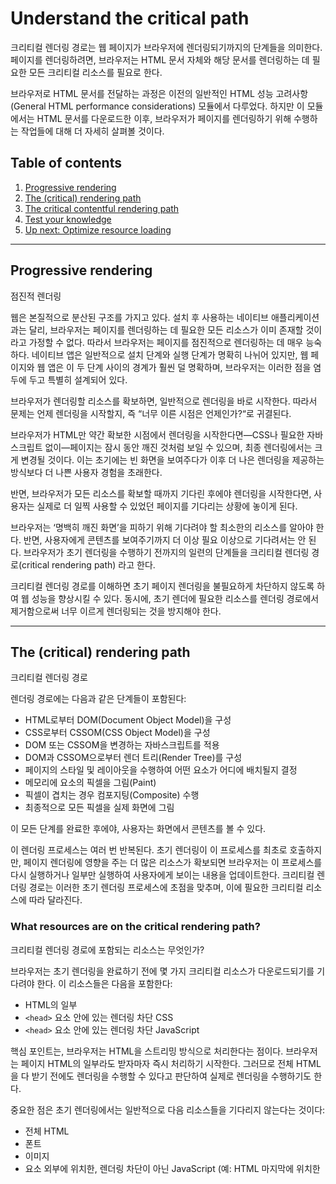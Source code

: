 # Understand the critical path
크리티컬 렌더링 경로는 웹 페이지가 브라우저에 렌더링되기까지의 단계들을 의미한다. 페이지를 렌더링하려면, 브라우저는 HTML 문서 자체와 해당 문서를 렌더링하는 데 필요한 모든 크리티컬 리소스를 필요로 한다.

브라우저로 HTML 문서를 전달하는 과정은 이전의 일반적인 HTML 성능 고려사항(General HTML performance considerations) 모듈에서 다루었다. 하지만 이 모듈에서는 HTML 문서를 다운로드한 이후, 브라우저가 페이지를 렌더링하기 위해 수행하는 작업들에 대해 더 자세히 살펴볼 것이다.

## Table of contents
1. [Progressive rendering](#progressive-rendering)
1. [The (critical) rendering path](#the-critical-contentful-rendering-path)
1. [The critical contentful rendering path](#the-critical-contentful-rendering-path)
1. [Test your knowledge](#test-your-knowledge)
1. [Up next: Optimize resource loading](#up-next-optimize-resource-loading)

---

## Progressive rendering
점진적 렌더링

웹은 본질적으로 분산된 구조를 가지고 있다. 설치 후 사용하는 네이티브 애플리케이션과는 달리, 브라우저는 페이지를 렌더링하는 데 필요한 모든 리소스가 이미 존재할 것이라고 가정할 수 없다. 따라서 브라우저는 페이지를 점진적으로 렌더링하는 데 매우 능숙하다. 네이티브 앱은 일반적으로 설치 단계와 실행 단계가 명확히 나뉘어 있지만, 웹 페이지와 웹 앱은 이 두 단계 사이의 경계가 훨씬 덜 명확하며, 브라우저는 이러한 점을 염두에 두고 특별히 설계되어 있다.

브라우저가 렌더링할 리소스를 확보하면, 일반적으로 렌더링을 바로 시작한다. 따라서 문제는 언제 렌더링을 시작할지, 즉 “너무 이른 시점은 언제인가?“로 귀결된다.

브라우저가 HTML만 약간 확보한 시점에서 렌더링을 시작한다면—CSS나 필요한 자바스크립트 없이—페이지는 잠시 동안 깨진 것처럼 보일 수 있으며, 최종 렌더링에서는 크게 변경될 것이다. 이는 초기에는 빈 화면을 보여주다가 이후 더 나은 렌더링을 제공하는 방식보다 더 나쁜 사용자 경험을 초래한다.

반면, 브라우저가 모든 리소스를 확보할 때까지 기다린 후에야 렌더링을 시작한다면, 사용자는 실제로 더 일찍 사용할 수 있었던 페이지를 기다리는 상황에 놓이게 된다.

브라우저는 ‘명백히 깨진 화면’을 피하기 위해 기다려야 할 최소한의 리소스를 알아야 한다. 반면, 사용자에게 콘텐츠를 보여주기까지 더 이상 필요 이상으로 기다려서는 안 된다. 브라우저가 초기 렌더링을 수행하기 전까지의 일련의 단계들을 크리티컬 렌더링 경로(critical rendering path) 라고 한다.

크리티컬 렌더링 경로를 이해하면 초기 페이지 렌더링을 불필요하게 차단하지 않도록 하여 웹 성능을 향상시킬 수 있다. 동시에, 초기 렌더에 필요한 리소스를 렌더링 경로에서 제거함으로써 너무 이르게 렌더링되는 것을 방지해야 한다.

---

## The (critical) rendering path
크리티컬 렌더링 경로

렌더링 경로에는 다음과 같은 단계들이 포함된다:
- HTML로부터 DOM(Document Object Model)을 구성
- CSS로부터 CSSOM(CSS Object Model)을 구성
- DOM 또는 CSSOM을 변경하는 자바스크립트를 적용
- DOM과 CSSOM으로부터 렌더 트리(Render Tree)를 구성
- 페이지의 스타일 및 레이아웃을 수행하여 어떤 요소가 어디에 배치될지 결정
- 메모리에 요소의 픽셀을 그림(Paint)
- 픽셀이 겹치는 경우 컴포지팅(Composite) 수행
- 최종적으로 모든 픽셀을 실제 화면에 그림

이 모든 단계를 완료한 후에야, 사용자는 화면에서 콘텐츠를 볼 수 있다.

이 렌더링 프로세스는 여러 번 반복된다. 초기 렌더링이 이 프로세스를 최초로 호출하지만, 페이지 렌더링에 영향을 주는 더 많은 리소스가 확보되면 브라우저는 이 프로세스를 다시 실행하거나 일부만 실행하여 사용자에게 보이는 내용을 업데이트한다. 크리티컬 렌더링 경로는 이러한 초기 렌더링 프로세스에 초점을 맞추며, 이에 필요한 크리티컬 리소스에 따라 달라진다.

### What resources are on the critical rendering path?
크리티컬 렌더링 경로에 포함되는 리소스는 무엇인가?

브라우저는 초기 렌더링을 완료하기 전에 몇 가지 크리티컬 리소스가 다운로드되기를 기다려야 한다. 이 리소스들은 다음을 포함한다:
- HTML의 일부
- `<head>` 요소 안에 있는 렌더링 차단 CSS
- `<head>` 요소 안에 있는 렌더링 차단 JavaScript

핵심 포인트는, 브라우저는 HTML을 스트리밍 방식으로 처리한다는 점이다. 브라우저는 페이지 HTML의 일부라도 받자마자 즉시 처리하기 시작한다. 그러므로 전체 HTML을 다 받기 전에도 렌더링을 수행할 수 있다고 판단하여 실제로 렌더링을 수행하기도 한다.

중요한 점은 초기 렌더링에서는 일반적으로 다음 리소스들을 기다리지 않는다는 것이다:
- 전체 HTML
- 폰트
- 이미지
- <head> 요소 외부에 위치한, 렌더링 차단이 아닌 JavaScript (예: HTML 마지막에 위치한 <script>)
- <head> 요소 외부에 위치하거나, 현재 뷰포트에 적용되지 않는 media 속성이 지정된 CSS

폰트와 이미지는 브라우저 입장에서 콘텐츠를 채워 넣는 역할로 간주되며, 이후 페이지 재렌더링 시점에 삽입되면 된다고 여겨진다. 이로 인해 초기 렌더링에서는 비어 있는 공간이 생기거나, 폰트가 로드되기 전까지 텍스트가 보이지 않는 경우가 발생할 수 있다. 더 나쁜 경우는, 이미지 크기를 HTML에 명시하지 않은 상태에서 공간이 확보되지 않아 콘텐츠가 로드되면서 페이지 레이아웃이 변경되는 경우다. 이런 사용자 경험의 문제는 누적 레이아웃 이동(Cumulative Layout Shift, CLS) 지표로 측정된다.

<head> 요소는 크리티컬 렌더링 경로를 처리하는 데 핵심적인 역할을 한다. 다음 섹션에서는 이를 더 자세히 다룬다. <head> 요소의 내용을 최적화하는 것은 웹 성능 향상에서 핵심적인 부분이다. 지금은 단지 <head> 요소는 페이지의 메타데이터와 리소스를 포함하지만, 사용자가 볼 수 있는 실제 콘텐츠는 없다는 점만 알아두면 된다. 사용자에게 보여지는 콘텐츠는 <head> 다음에 오는 <body> 요소에 포함되어 있다. 브라우저가 콘텐츠를 렌더링하려면, 렌더링할 콘텐츠와 렌더링 방식을 설명하는 메타데이터 둘 다 필요하다.

하지만 <head> 요소에 명시된 모든 리소스가 초기 페이지 렌더링에 반드시 필요한 것은 아니다. 그래서 브라우저는 필요한 리소스만 기다린다. 어떤 리소스가 크리티컬 렌더링 경로에 포함되는지를 식별하려면, 렌더링 차단(render-blocking) 및 파서 차단(parser-blocking) CSS와 JavaScript에 대한 이해가 필요하다.

---

### Render-blocking resources
렌더링 차단 리소스

일부 리소스는 매우 중요하다고 간주되어 브라우저가 이를 처리할 때까지 렌더링을 일시 중단한다. CSS는 기본적으로 이 범주에 속한다.

브라우저가 CSS를 만나면—그것이 <style> 요소 내 인라인 CSS든, <link rel=stylesheet href="..."> 요소를 통한 외부 CSS든—CSS를 다운로드하고 처리할 때까지 다른 콘텐츠의 렌더링을 진행하지 않는다.

렌더링을 차단하는 리소스가 있다고 해서 브라우저가 아무 일도 하지 않는다는 의미는 아니다. 브라우저는 가능한 한 효율적으로 동작하도록 설계되어 있어, CSS 리소스를 다운로드하라고 판단되면 해당 요청을 보내고 렌더링은 잠시 멈추지만, HTML의 나머지를 계속 처리하며 할 수 있는 다른 작업들을 찾는다.

CSS와 같은 렌더링 차단 리소스는 과거에는 발견되는 즉시 전체 페이지 렌더링을 막았다. 즉, 어떤 CSS가 렌더링을 차단하느냐는 브라우저가 그것을 ‘발견했는가’에 따라 결정된다. 일부 브라우저(초기 Firefox와 현재 Chrome 포함)는 렌더링 차단 리소스 아래의 콘텐츠만 렌더링을 막는다. 따라서 크리티컬 렌더링 경로에서는 일반적으로 <head> 안에 있는 렌더링 차단 리소스를 주로 고려한다. 이들은 전체 페이지 렌더링을 실질적으로 막기 때문이다.

최근의 혁신 중 하나는 Chrome 105에 도입된 blocking=render 속성이다. 이 속성을 사용하면 <link>, <script>, <style> 요소를 명시적으로 “렌더링 차단”으로 지정할 수 있다. 이 방식은 해당 요소가 처리될 때까지는 렌더링을 차단하지만, 파서는 문서를 계속 처리할 수 있도록 한다.

---

### Parser-blocking resources
파서 차단 리소스

파서 차단 리소스는 브라우저가 HTML을 계속 파싱하면서 다른 작업을 수행하는 것을 방해하는 리소스를 의미한다. JavaScript는 기본적으로 파서 차단 요소다 (단, async, defer, 또는 module 속성이 명시되지 않은 경우에 한함). 이는 JavaScript가 DOM 또는 CSSOM을 실행 중에 변경할 수 있기 때문에, 브라우저가 해당 스크립트가 페이지에 어떤 영향을 미칠지를 알기 전에는 HTML 파싱을 계속할 수 없기 때문이다. 따라서 동기적 JavaScript는 파서를 차단한다.

파서를 차단하는 리소스는 사실상 렌더링도 차단한다. 파서가 해당 리소스를 완전히 처리할 때까지 다음 콘텐츠를 파싱하지 못하기 때문에, 그 이후에 있는 콘텐츠도 렌더링되지 못한다. 브라우저는 그 시점까지 받은 HTML을 렌더링할 수는 있지만, 크리티컬 렌더링 경로 관점에서는 <head>에 있는 모든 파서 차단 리소스가 페이지 전체 콘텐츠 렌더링을 막는다고 볼 수 있다.

파서를 차단하는 것은 단순히 렌더링을 막는 것보다 훨씬 더 큰 성능 비용을 초래할 수 있다. 이러한 이유로, 브라우저는 보조 HTML 파서인 프리로드 스캐너(preload scanner) 를 활용하여 파서가 차단되어 있는 동안에도 이후에 필요한 리소스를 미리 다운로드하려고 한다. 이는 실제 HTML을 파싱하는 것만큼은 아니지만, 네트워크 기능을 미리 작동시켜 이후 더 이상의 차단 상황을 줄이려는 전략이다.

---

### Identify blocking resources
많은 성능 분석 도구들은 렌더링 차단 리소스와 파서 차단 리소스를 식별해준다.
WebPageTest는 리소스의 URL 왼쪽에 주황색 원 아이콘을 표시하여 렌더링 차단 리소스를 나타낸다:

렌더링이 시작되기 전에 다운로드 및 처리가 필요한 모든 렌더링 차단 리소스는 워터폴 그래프에서 진한 초록색 실선으로 표시된다.

Lighthouse 역시 렌더링 차단 리소스를 식별하지만, 보다 미묘한 방식으로 표시하며, 해당 리소스가 실제로 페이지 렌더링을 지연시키는 경우에만 강조 표시한다.
이 방식은 렌더링 차단을 최소화하려는 상황에서의 오탐(false positive) 을 피하는 데 도움이 된다.

앞서 언급한 WebPageTest 사례와 동일한 페이지 URL을 Lighthouse로 분석하면, 스타일시트 중 하나만 렌더링 차단 리소스로 식별됨을 확인할 수 있다.

### Optimize the critical rendering path
크리티컬 렌더링 경로를 최적화하는 작업은 다음 두 가지를 포함한다:

1. HTML을 수신하는 데 걸리는 시간(TTFB, Time to First Byte)을 줄이기 — 이 부분은 앞선 모듈에서 자세히 설명되었다.
2. 렌더링 차단 리소스의 영향을 줄이기 — 이 부분은 다음 모듈에서 자세히 다루어진다.

---

## The critical contentful rendering path
오랫동안 크리티컬 렌더링 경로는 초기 렌더링에 초점을 맞춰왔다.
하지만 최근에는 사용자 중심의 웹 성능 지표들이 등장하면서, 크리티컬 렌더링 경로의 종료 지점을 단순히 첫 페인트(first paint) 시점으로 삼는 것이 적절한가에 대한 논의가 이루어지고 있다. 대신, 그 이후의 더 많은 콘텐츠가 표시되는 시점을 종료 지점으로 보자는 관점도 등장했다.

이러한 관점에서 대안으로 제시된 것은, Largest Contentful Paint (LCP) — 또는 First Contentful Paint (FCP) — 시점까지의 경로에 집중하는 것이다. 이를 contentful rendering path 또는 key path라고 부르기도 한다.
이 경우, 기존의 정의처럼 렌더링을 막는 리소스만이 아니라, 콘텐츠 렌더링에 꼭 필요한 리소스들까지 포함하게 된다.

자신이 “크리티컬”이라고 정의하는 시점이 무엇이든, 초기 렌더링 또는 주요 콘텐츠 표시를 지연시키는 요소가 무엇인지를 이해하는 것이 중요하다.
첫 페인트(first paint) 는 사용자를 위해 무언가를 화면에 렌더링할 수 있는 최초의 기회를 측정한다.
이 시점에는 의미 있는 요소—예를 들면 배경색이 아닌 텍스트나 이미지—가 렌더링되는 것이 이상적이다.
물론 의미 없는 콘텐츠라도 사용자에게 무언가를 보여준다는 점에서 가치가 있으며, 이것이 전통적 정의의 크리티컬 렌더링 경로를 여전히 측정해야 하는 이유이기도 하다.
동시에, 사용자에게 주요 콘텐츠가 언제 표시되었는가를 측정하는 것 역시 가치 있는 일이다.


### Identify the contentful rendering path
콘텐츠 렌더링 경로 식별하기

여러 도구들이 LCP 요소 및 해당 요소가 렌더링되는 시점을 식별할 수 있다.
Lighthouse는 LCP 요소뿐만 아니라, LCP 단계를 나누어 표시하고 각 단계에 걸린 시간도 보여준다. 이를 통해 어느 지점을 최적화할지 파악할 수 있다:

보다 복잡한 사이트의 경우, Lighthouse는 별도의 감사 항목(audit) 에서 크리티컬 요청 체인(critical request chains) 을 강조 표시해준다:

이 Lighthouse 감사 항목은 높은 우선순위(priority) 로 로드된 모든 리소스를 관찰하며, 여기에 웹 폰트나 Chrome이 자동으로 우선순위를 높게 설정한 기타 콘텐츠도 포함된다.
심지어 이들 리소스가 실제로 렌더링을 차단하지 않는다고 하더라도 말이다.\

---

## Up next: Optimize resource loading
이 모듈에서는 브라우저가 웹 페이지를 렌더링하는 이론, 특히 초기 렌더링을 완료하기 위해 필요한 사항들을 다루었다. 다음 모듈에서는 이 렌더링 경로를 어떻게 최적화할 수 있는지를 다룰 예정이며, 그 첫 단계는 리소스 로딩 최적화 방법을 학습하는 것이다.
